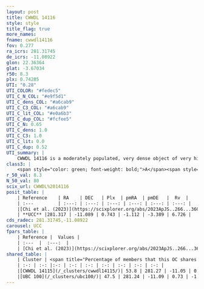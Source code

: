 ```yaml
---
layout: post
title: CWWDL 14116
style: style
title_flag: true
more_names: 
fname: cwwdl14116
fov: 0.277
ra_icrs: 281.31745
de_icrs: -11.08922
glon: 22.36364
glat: -3.67034
r50: 8.3
plx: 0.74285
UTI: "0.28"
UTI_COLOR: "#fedec5"
UTI_C_N_COL: "#e9f5d1"
UTI_C_dens_COL: "#a6cab9"
UTI_C_C3_COL: "#a6cab9"
UTI_C_lit_COL: "#e0a6b3"
UTI_C_dup_COL: "#fcfee5"
UTI_C_N: 0.65
UTI_C_dens: 1.0
UTI_C_C3: 1.0
UTI_C_lit: 0.0
UTI_C_dup: 0.52
UTI_summary: |
    CWWDL 14116 is a moderately populated, very dense object of very high C3 quality. It was recently reported in the literature.<br><br>This is likely a unique object, which shares a moderate percentage of members with at least one previously reported entry, and a significant percentage with at least one entry reported in the same catalogue.
class3: |
    <span style="color: green; font-weight: bold;">A</span><span style="color: green; font-weight: bold;">A</span>
r_50_val: 8.3
N_50_val: 80
scix_url: CWWDL%2014116
posit_table: |
    | Reference    | RA    | DEC   | Plx  | pmRA  | pmDE   |  Rv  |
    | :---         | :---: | :---: | :---: | :---: | :---: | :---: |
    |[Chi et al. (2023)](https://scixplorer.org/abs/2023ApJS..266...36C) | 281.346 | -11.142 | 0.76 | -1.123 | -3.382 | 32.715 |
    | **UCC** |281.317 | -11.089 | 0.743 | -1.112 | -3.389 | 6.726 | 
cds_radec: 281.31745,-11.08922
carousel: UCC
fpars_table: |
    | Reference |  Values |
    | :---  |  :---:  |
    | [Chi et al. (2023)](https://scixplorer.org/abs/2023ApJS..266...36C) | `logAge=7.19, Z=-0.18` |
shared_table: |
    | Cluster | <span title="Percentage of members that this OC shares with the ones listed">%</span>   | RA   | DEC   | Plx   | pmRA  | pmDE  | Rv | UTI |
    | :-: | :-: |:-: | :-: | :-: | :-: | :-: | :-: | :-: |
    |[CWWDL 14115](/_clusters/cwwdl14115/)| 53.8 | 281.27 | -11.05 | 0.74 | -1.08 | -3.38 | 28.47 |0.12 |
    |[UBC 100](/_clusters/ubc100/)| 47.5 | 281.24 | -11.09 | 0.73 | -1.1 | -3.37 | 40.12 |0.74 |
---
```

